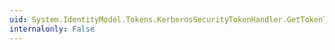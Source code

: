 ```yaml
---
uid: System.IdentityModel.Tokens.KerberosSecurityTokenHandler.GetTokenTypeIdentifiers
internalonly: False
---
```

